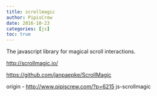 ```yaml
---
title: scrollmagic
author: PipisCrew
date: 2016-10-23
categories: [js]
toc: true
---
```


The javascript library for magical scroll interactions.

http://scrollmagic.io/

https://github.com/janpaepke/ScrollMagic

origin - http://www.pipiscrew.com/?p=6215 js-scrollmagic
